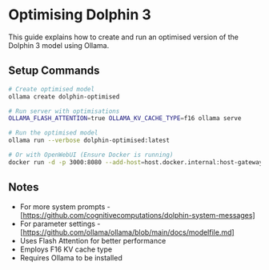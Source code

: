 # Optimising Dolphin 3

This guide explains how to create and run an optimised version of the Dolphin 3 model using Ollama.

## Setup Commands

```bash
# Create optimised model
ollama create dolphin-optimised

# Run server with optimisations
OLLAMA_FLASH_ATTENTION=true OLLAMA_KV_CACHE_TYPE=f16 ollama serve

# Run the optimised model
ollama run --verbose dolphin-optimised:latest

# Or with OpenWebUI (Ensure Docker is running)
docker run -d -p 3000:8080 --add-host=host.docker.internal:host-gateway -v open-webui:/app/backend/data --name open-webui --restart always ghcr.io/open-webui/open-webui:main
```

## Notes

- For more system prompts - [https://github.com/cognitivecomputations/dolphin-system-messages]
- For parameter settings - [https://github.com/ollama/ollama/blob/main/docs/modelfile.md]
- Uses Flash Attention for better performance
- Employs F16 KV cache type
- Requires Ollama to be installed
